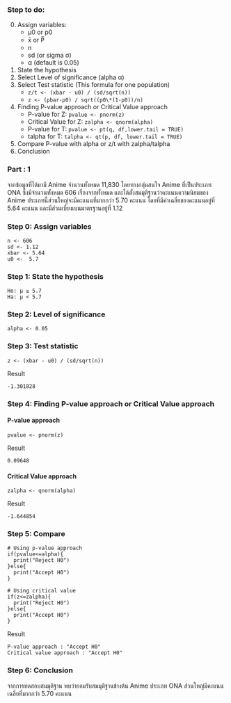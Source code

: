 ### Step to do:

0. Assign variables:
   - μ0 or p0
   - x̄ or P̅
   - n
   - sd (or sigma σ)
   - α (default is 0.05)
1. State the hypothesis
2. Select Level of significance (alpha α)
3. Select Test statistic (This formula for one population)
   - `z/t <- (xbar - u0) / (sd/sqrt(n))`
   - `z <- (pbar-p0) / sqrt((p0\*(1-p0))/n)`
4. Finding P-value approach or Critical Value approach
   - P-value for Z: `pvalue <- pnorm(z)`
   - Critical Value for Z: `zalpha <- qnorm(alpha)`
   - P-value for T: `pvalue <- pt(q, df,lower.tail = TRUE)`
   - talpha for T: `talpha <- qt(p, df, lower.tail = TRUE)`
5. Compare P-value with alpha or z/t with zalpha/talpha
6. Conclusion

### Part : 1
จากข้อมูลที่ได้มามี Anime จำนวนทั้งหมด 11,830 โดยทางกลุ่มสนใจ Anime ที่เป็นประเภท ONA ซึ่งมีจำนวนทั้งหมด 606 เรื่องจากทั้งหมด และได้ตั้งสมมุติฐานว่าคะแนนความนิยมของ Anime ประเภทนี้ส่วนใหญ่จะมีคะแนนที่มากกว่า 5.70 คะแนน โดยที่มีค่าเฉลี่ยของคะแนนอยู่ที่ 5.64 คะแนน และมีส่วนเบี่ยงเบนมาตรฐานอยู่ที่ 1.12


### Step 0: Assign variables

```
n <- 606
sd <- 1.12
xbar <- 5.64
u0 <-  5.7
  ```

### Step 1: State the hypothesis

```
Ho: μ ≥ 5.7 
Ha: μ < 5.7
```

### Step 2: Level of significance

```
alpha <- 0.05
```

### Step 3: Test statistic

```
z <- (xbar - u0) / (sd/sqrt(n))
```
Result
```
-1.301828
```

### Step 4: Finding P-value approach or Critical Value approach
#### P-value approach

```
pvalue <- pnorm(z)
```
Result
```
0.09648
```
#### Critical Value approach
```
zalpha <- qnorm(alpha)
```
Result
```
-1.644854
```

### Step 5: Compare

```
# Using p-value approach
if(pvalue<=alpha){
  print("Reject H0")
}else{
  print("Accept H0")
}

# Using critical value
if(z<=zalpha){
  print("Reject H0")
}else{
  print("Accept H0")
}
```
Result
```
P-value approach : "Accept H0"
Critical value approach : "Accept H0"
```


### Step 6: Conclusion

จากการทดสอบสมมุติฐาน พบว่ายอมรับสมมุติฐานข้างต้น Anime ประเภท ONA ส่วนใหญ่มีคะแนนเฉลี่ยที่มากกว่า 5.70 คะแนน
